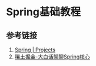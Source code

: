 # Spring基础教程



## 参考链接

1. [Spring | Projects](https://spring.io/projects)
2. [稀土掘金-大白话聊聊Spring核心](https://juejin.cn/post/7197736603720138812)